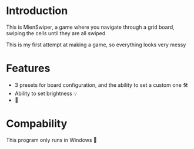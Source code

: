 # Introduction
This is MienSwiper, a game where you navigate through a grid board, swiping the cells until they are all swiped

This is my first attempt at making a game, so everything looks very messy

# Features
- 3 presets for board configuration, and the ability to set a custom one 🛠️
- Ability to set brightness 💡
- 🗿

# Compability
This program only runs in Windows 🧠

